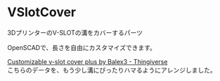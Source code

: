 # VSlotCover

3DプリンターのV-SLOTの溝をカバーするパーツ

OpenSCADで、長さを自由にカスタマイズできます。

[Customizable v\-slot cover plus by Balex3 \- Thingiverse](https://www.thingiverse.com/thing:3396601)  
こちらのデータを、もう少し溝にぴったりハマるようにアレンジしました。


